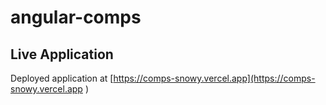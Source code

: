 # angular-comps
## Live Application
Deployed application at [https://comps-snowy.vercel.app](https://comps-snowy.vercel.app )